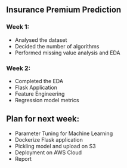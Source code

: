 ## Insurance Premium Prediction 
### Week 1:
- Analysed the dataset 
- Decided the number of algorithms
- Performed missing value analysis and EDA

### Week 2:
- Completed the EDA
- Flask Application
- Feature Engineering 
- Regression model metrics

## Plan for next week:
- Parameter Tuning for Machine Learning
- Dockerize Flask application
- Pickling model and upload on S3
- Deployment on AWS Cloud
- Report

